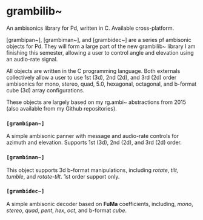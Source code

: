 # grambilib~

An ambisonics library for Pd, written in C. Available cross-platform.

[grambipan~], [grambiman~], and [grambidec~] are a series pf ambisonic objects for Pd. They will form a large part of the new grambilib~ library I am finishing this semester, allowing a user to control angle and elevation using an audio-rate signal. 

All objects are written in the C programming language. Both externals collectively allow a user to use 1st (3d), 2nd (2d), and 3rd (2d) order ambisonics for mono, stereo, quad, 5.0, hexagonal, octagonal, and b-format cube (3d) array configurations.

These objects are largely based on my rg.ambi~ abstractions from 2015 (also available from my Github repositories). 

### `[grambipan~]`
A simple ambisonic panner with message and audio-rate controls for azimuth and elevation. Supports 1st (3d), 2nd (2d), and 3rd (2d) order.

### `[grambiman~]`
This object supports 3d b-format manipulations, including *rotate*, *tilt*, *tumble*, and *rotate-tilt*. 1st order support only. 

### `[grambidec~]`
A simple ambisonic decoder based on **FuMa** coefficients, including, *mono*, *stereo*, *quad*, *pent*, *hex*, *oct*, and b-format *cube*.
